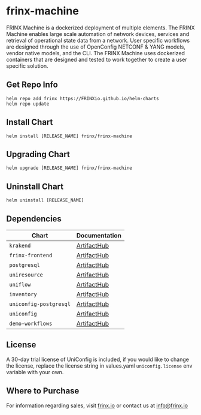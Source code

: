 # frinx-machine

FRINX Machine is a dockerized deployment of multiple elements. The FRINX Machine enables large scale automation of network devices, services and retrieval of operational state data from a network. User specific workflows are designed through the use of OpenConfig NETCONF & YANG models, vendor native models, and the CLI. The FRINX Machine uses dockerized containers that are designed and tested to work together to create a user specific solution.

## Get Repo Info

```console
helm repo add frinx https://FRINXio.github.io/helm-charts
helm repo update
```

## Install Chart

```console
helm install [RELEASE_NAME] frinx/frinx-machine
```

## Upgrading Chart

```console
helm upgrade [RELEASE_NAME] frinx/frinx-machine
```

## Uninstall Chart

```console
helm uninstall [RELEASE_NAME]
```

## Dependencies

| Chart | Documentation |
|-----------|-------------|
| `krakend` | [ArtifactHub](https://artifacthub.io/packages/helm/frinx-helm-charts/krakend) |
| `frinx-frontend` | [ArtifactHub](https://artifacthub.io/packages/helm/frinx-helm-charts/frinx-frontend) |
| `postgresql` | [ArtifactHub](https://artifacthub.io/packages/helm/bitnami/postgresql) |
| `uniresource` | [ArtifactHub](https://artifacthub.io/packages/helm/frinx-helm-charts/uniresource) |
| `uniflow` | [ArtifactHub](https://artifacthub.io/packages/helm/frinx-helm-charts/uniflow) |
| `inventory` | [ArtifactHub](https://artifacthub.io/packages/helm/frinx-helm-charts/inventory) |
| `uniconfig-postgresql` | [ArtifactHub](https://artifacthub.io/packages/helm/bitnami/postgresql) |
| `uniconfig` | [ArtifactHub](https://artifacthub.io/packages/helm/frinx-helm-charts/uniconfig) |
| `demo-workflows` | [ArtifactHub](https://artifacthub.io/packages/helm/frinx-helm-charts/demo-workflows) |

## License
A 30-day trial license of UniConfig is included, if you would like to change the license, replace the license string in values.yaml `uniconfig.license` env variable with your own.

## Where to Purchase
For information regarding sales, visit [frinx.io](https://frinx.io/) or contact us at info@frinx.io
